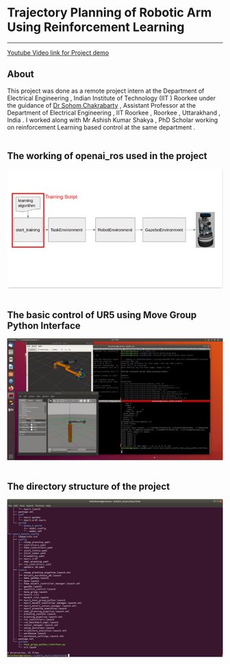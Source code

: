 # Trajectory Planning of Robotic Arm Using Reinforcement Learning
---
[Youtube Video link for Project demo](https://youtu.be/BdmmdhfFwAs)
## About
This project was done as a remote project intern at the Department of Electrical Engineering , Indian Institute of Technology (IIT ) Roorkee under the guidance of [Dr Sohom Chakrabarty](https://www.iitr.ac.in/~EE/Sohom_Chakrabarty) , Assistant Professor at the Department of Electrical Engineering , IIT Roorkee , Roorkee , Uttarakhand , India . I worked along with Mr Ashish Kumar Shakya , PhD Scholar working on reinforcement Learning based control at the same department  .</br></br>
## The working of openai_ros used in the project
![Screenshot](images.png) </br></br>

## The basic control of UR5 using Move Group Python Interface
![Screenshot](basic_control.png)</br></br>

## The directory structure of the project
![Screenshot](dic_structure_move.png)


